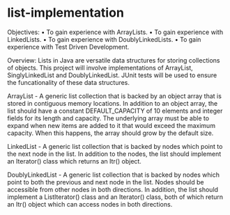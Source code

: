 # list-implementation

Objectives:
  • To gain experience with ArrayLists.
  • To gain experience with LinkedLists.
  • To gain experience with DoublyLinkedLists.
  • To gain experience with Test Driven Development.

Overview: Lists in Java are versatile data structures for storing collections of objects. This project will involve implementations of ArrayList, SinglyLinkedList and DoublyLinkedList. JUnit tests will be used to ensure the funcationality of these data structures.

ArrayList - A generic list collection that is backed by an object array that is stored in contiguous memory locations. In addition to an object array, the list should have a constant DEFAULT_CAPACITY of 10 elements and integer fields for its length and capacity. The underlying array must be able to expand when new items are added to it that would exceed the maximum capacity. When this happens, the array should grow by the default size.

LinkedList - A generic list collection that is backed by nodes which point to the next node in the list. In addition to the nodes, the list should implement an Iterator() class which returns an Itr() object.

DoublyLinkedList - A generic list collection that is backed by nodes which point to both the previous and next node in the list. Nodes should be accessible from other nodes in both directions. In addition, the list should implement a ListIterator() class and an Iterator() class, both of which return an Itr() object which can access nodes in both directions.
